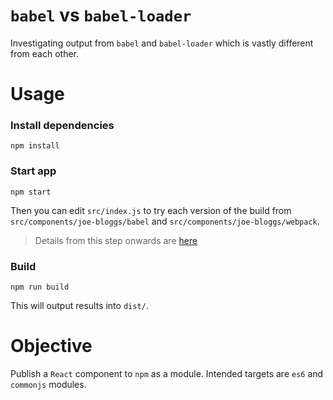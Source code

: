 # `babel` vs `babel-loader`

Investigating output from `babel` and `babel-loader` which is vastly different from each other.

# Usage

### Install dependencies

```
npm install
```

### Start app

```
npm start
```

Then you can edit `src/index.js` to try each version of the build from `src/components/joe-bloggs/babel` and `src/components/joe-bloggs/webpack`.

> Details from this step onwards are [here](https://github.com/jabranr/babel-vs-babel-loader/issues/1)

### Build

```
npm run build
```

This will output results into `dist/`.

# Objective

Publish a `React` component to `npm` as a module. Intended targets are `es6` and `commonjs` modules.

